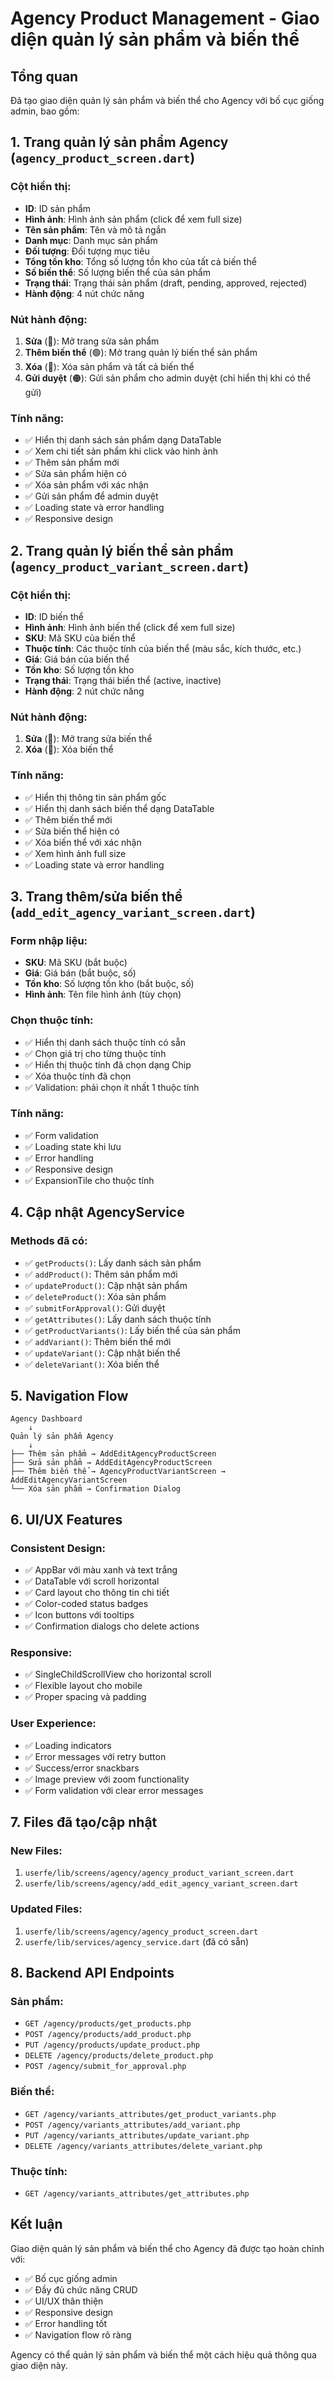 # Agency Product Management - Giao diện quản lý sản phẩm và biến thể

## Tổng quan
Đã tạo giao diện quản lý sản phẩm và biến thể cho Agency với bố cục giống admin, bao gồm:

## 1. Trang quản lý sản phẩm Agency (`agency_product_screen.dart`)

### Cột hiển thị:
- **ID**: ID sản phẩm
- **Hình ảnh**: Hình ảnh sản phẩm (click để xem full size)
- **Tên sản phẩm**: Tên và mô tả ngắn
- **Danh mục**: Danh mục sản phẩm
- **Đối tượng**: Đối tượng mục tiêu
- **Tổng tồn kho**: Tổng số lượng tồn kho của tất cả biến thể
- **Số biến thể**: Số lượng biến thể của sản phẩm
- **Trạng thái**: Trạng thái sản phẩm (draft, pending, approved, rejected)
- **Hành động**: 4 nút chức năng

### Nút hành động:
1. **Sửa** (🔵): Mở trang sửa sản phẩm
2. **Thêm biến thể** (🟢): Mở trang quản lý biến thể sản phẩm
3. **Xóa** (🔴): Xóa sản phẩm và tất cả biến thể
4. **Gửi duyệt** (🟠): Gửi sản phẩm cho admin duyệt (chỉ hiển thị khi có thể gửi)

### Tính năng:
- ✅ Hiển thị danh sách sản phẩm dạng DataTable
- ✅ Xem chi tiết sản phẩm khi click vào hình ảnh
- ✅ Thêm sản phẩm mới
- ✅ Sửa sản phẩm hiện có
- ✅ Xóa sản phẩm với xác nhận
- ✅ Gửi sản phẩm để admin duyệt
- ✅ Loading state và error handling
- ✅ Responsive design

## 2. Trang quản lý biến thể sản phẩm (`agency_product_variant_screen.dart`)

### Cột hiển thị:
- **ID**: ID biến thể
- **Hình ảnh**: Hình ảnh biến thể (click để xem full size)
- **SKU**: Mã SKU của biến thể
- **Thuộc tính**: Các thuộc tính của biến thể (màu sắc, kích thước, etc.)
- **Giá**: Giá bán của biến thể
- **Tồn kho**: Số lượng tồn kho
- **Trạng thái**: Trạng thái biến thể (active, inactive)
- **Hành động**: 2 nút chức năng

### Nút hành động:
1. **Sửa** (🔵): Mở trang sửa biến thể
2. **Xóa** (🔴): Xóa biến thể

### Tính năng:
- ✅ Hiển thị thông tin sản phẩm gốc
- ✅ Hiển thị danh sách biến thể dạng DataTable
- ✅ Thêm biến thể mới
- ✅ Sửa biến thể hiện có
- ✅ Xóa biến thể với xác nhận
- ✅ Xem hình ảnh full size
- ✅ Loading state và error handling

## 3. Trang thêm/sửa biến thể (`add_edit_agency_variant_screen.dart`)

### Form nhập liệu:
- **SKU**: Mã SKU (bắt buộc)
- **Giá**: Giá bán (bắt buộc, số)
- **Tồn kho**: Số lượng tồn kho (bắt buộc, số)
- **Hình ảnh**: Tên file hình ảnh (tùy chọn)

### Chọn thuộc tính:
- ✅ Hiển thị danh sách thuộc tính có sẵn
- ✅ Chọn giá trị cho từng thuộc tính
- ✅ Hiển thị thuộc tính đã chọn dạng Chip
- ✅ Xóa thuộc tính đã chọn
- ✅ Validation: phải chọn ít nhất 1 thuộc tính

### Tính năng:
- ✅ Form validation
- ✅ Loading state khi lưu
- ✅ Error handling
- ✅ Responsive design
- ✅ ExpansionTile cho thuộc tính

## 4. Cập nhật AgencyService

### Methods đã có:
- ✅ `getProducts()`: Lấy danh sách sản phẩm
- ✅ `addProduct()`: Thêm sản phẩm mới
- ✅ `updateProduct()`: Cập nhật sản phẩm
- ✅ `deleteProduct()`: Xóa sản phẩm
- ✅ `submitForApproval()`: Gửi duyệt
- ✅ `getAttributes()`: Lấy danh sách thuộc tính
- ✅ `getProductVariants()`: Lấy biến thể của sản phẩm
- ✅ `addVariant()`: Thêm biến thể mới
- ✅ `updateVariant()`: Cập nhật biến thể
- ✅ `deleteVariant()`: Xóa biến thể

## 5. Navigation Flow

```
Agency Dashboard
    ↓
Quản lý sản phẩm Agency
    ↓
├── Thêm sản phẩm → AddEditAgencyProductScreen
├── Sửa sản phẩm → AddEditAgencyProductScreen
├── Thêm biến thể → AgencyProductVariantScreen → AddEditAgencyVariantScreen
└── Xóa sản phẩm → Confirmation Dialog
```

## 6. UI/UX Features

### Consistent Design:
- ✅ AppBar với màu xanh và text trắng
- ✅ DataTable với scroll horizontal
- ✅ Card layout cho thông tin chi tiết
- ✅ Color-coded status badges
- ✅ Icon buttons với tooltips
- ✅ Confirmation dialogs cho delete actions

### Responsive:
- ✅ SingleChildScrollView cho horizontal scroll
- ✅ Flexible layout cho mobile
- ✅ Proper spacing và padding

### User Experience:
- ✅ Loading indicators
- ✅ Error messages với retry button
- ✅ Success/error snackbars
- ✅ Image preview với zoom functionality
- ✅ Form validation với clear error messages

## 7. Files đã tạo/cập nhật

### New Files:
1. `userfe/lib/screens/agency/agency_product_variant_screen.dart`
2. `userfe/lib/screens/agency/add_edit_agency_variant_screen.dart`

### Updated Files:
1. `userfe/lib/screens/agency/agency_product_screen.dart`
2. `userfe/lib/services/agency_service.dart` (đã có sẵn)

## 8. Backend API Endpoints

### Sản phẩm:
- `GET /agency/products/get_products.php`
- `POST /agency/products/add_product.php`
- `PUT /agency/products/update_product.php`
- `DELETE /agency/products/delete_product.php`
- `POST /agency/submit_for_approval.php`

### Biến thể:
- `GET /agency/variants_attributes/get_product_variants.php`
- `POST /agency/variants_attributes/add_variant.php`
- `PUT /agency/variants_attributes/update_variant.php`
- `DELETE /agency/variants_attributes/delete_variant.php`

### Thuộc tính:
- `GET /agency/variants_attributes/get_attributes.php`

## Kết luận

Giao diện quản lý sản phẩm và biến thể cho Agency đã được tạo hoàn chỉnh với:
- ✅ Bố cục giống admin
- ✅ Đầy đủ chức năng CRUD
- ✅ UI/UX thân thiện
- ✅ Responsive design
- ✅ Error handling tốt
- ✅ Navigation flow rõ ràng

Agency có thể quản lý sản phẩm và biến thể một cách hiệu quả thông qua giao diện này. 
